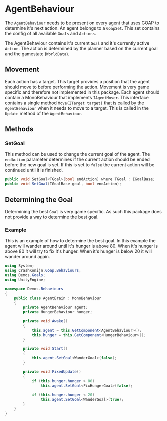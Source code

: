 ﻿# AgentBehaviour
The `AgentBehaviour` needs to be present on every agent that uses GOAP to determine it's next action. An agent belongs to a `GoapSet`. This set contains the config of all available `Goals` and `Actions`.

The AgentBehaviour contains it's current `Goal` and it's currently active `Action`. The action is determined by the planner based on the current goal and the gamestate (`WorldData`).

## Movement
Each action has a target. This target provides a position that the agent should move to before performing the action. Movement is very game specific and therefore not implemented in this package. Each agent should contain a MonoBehaviour that implements `IAgentMover`. This interface contains a single method `Move(ITarget target)` that is called by the `AgentBehaviour` when it needs to move to a target. This is called in the `Update` method of the `AgentBehaviour`.

## Methods

### SetGoal
This method can be used to change the current goal of the agent. The `endAction` parameter determines if the current action should be ended before the new goal is set. If this is set to `false` the current action will be continued until it is finished.
```c#
public void SetGoal<TGoal>(bool endAction) where TGoal : IGoalBase;
public void SetGoal(IGoalBase goal, bool endAction);
```

## Determining the Goal
Determining the best `Goal` is very game specific. As such this package does not provide a way to determine the best goal.

### Example
This is an example of how to determine the best goal. In this example the agent will wander around until it's hunger is above 80. When it's hunger is above 80 it will try to fix it's hunger. When it's hunger is below 20 it will wander around again.

```c#
using System;
using CrashKonijn.Goap.Behaviours;
using Demos.Goals;
using UnityEngine;

namespace Demos.Behaviours
{
    public class AgentBrain : MonoBehaviour
    {
        private AgentBehaviour agent;
        private HungerBehaviour hunger;

        private void Awake()
        {
            this.agent = this.GetComponent<AgentBehaviour>();
            this.hunger = this.GetComponent<HungerBehaviour>();
        }

        private void Start()
        {
            this.agent.SetGoal<WanderGoal>(false);
        }

        private void FixedUpdate()
        {
            if (this.hunger.hunger > 80)
                this.agent.SetGoal<FixHungerGoal>(false);
            
            if (this.hunger.hunger < 20)
                this.agent.SetGoal<WanderGoal>(true);
        }
    }
}
```